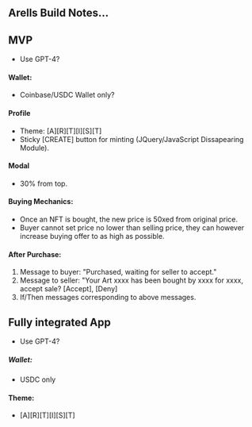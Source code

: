 ## Arells Build Notes...

## MVP

- Use GPT-4?

#### Wallet: 
- Coinbase/USDC Wallet only?

#### Profile
- Theme: [A][R][T][I][S][T]
- Sticky [CREATE] button for minting (JQuery/JavaScript Dissapearing Module).

#### Modal
- 30% from top.

#### Buying Mechanics:
- Once an NFT is bought, the new price is 50xed from original price.
- Buyer cannot set price no lower than selling price, they can however increase buying offer to as high as possible.

#### After Purchase:
 1. Message to buyer: "Purchased, waiting for seller to accept."
 2. Message to seller: "Your Art xxxx has been bought by xxxx for xxxx, accept sale? [Accept], [Deny]
 3. If/Then messages corresponding to above messages. 

## Fully integrated App

- Use GPT-4?

##### Wallet:
- USDC only

#### Theme:
- [A][R][T][I][S][T]
